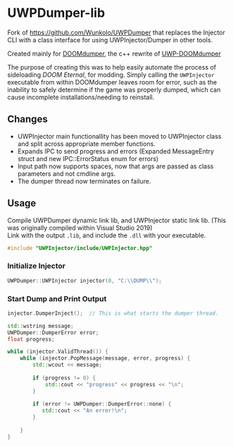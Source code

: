 # UWPDumper-lib
Fork of https://github.com/Wunkolo/UWPDumper that replaces the Injector CLI with a class interface for using UWPInjector/Dumper in other tools.


Created mainly for [DOOMdumper](https://github.com/SEWsam/DOOMDumper), the c++ rewrite of [UWP-DOOMdumper](https://github.com/SEWsam/UWP-DOOMdumper)

The purpose of creating this was to help easily automate the process of sideloading _DOOM Eternal_, for modding. Simply calling the `UWPInjector` executable from within DOOMdumper leaves room for error, such as the inability to safely determine if the game was properly dumped, which can cause incomplete installations/needing to reinstall.


## Changes
* UWPInjector main functionallity has been moved to UWPInjector class and split across appropriate member functions.
* Expands IPC to send progress and errors (Expanded MessageEntry struct and new IPC::ErrorStatus enum for errors)
* Input path now supports spaces, now that args are passed as class parameters and not cmdline args.
* The dumper thread now terminates on failure.


## Usage
Compile UWPDumper dynamic link lib, and UWPInjector static link lib.  (This was originally compiled within Visual Studio 2019)  
Link with the output `.lib`, and include the `.dll` with your executable.  

```c++
#include "UWPInjector/include/UWPInjector.hpp"
```

### Initialize Injector
```c++
UWPDumper::UWPInjector injector(0, "C:\\DUMP\\");
```

### Start Dump and Print Output
```c++
injector.DumperInject();  // This is what starts the dumper thread.

std::wstring message;
UWPDumper::DumperError error;
float progress;

while (injector.ValidThread()) {
    while (injector.PopMessage(message, error, progress) {
        std::wcout << message;
        
        if (progress != 0) {
            std::cout << "progress" << progress << "\n";
        }
        
        if (error != UWPDumper::DumperError::none) {
           std::cout << "An error!\n";
        }
        
    }
}
```
